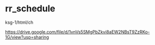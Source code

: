 # rr_schedule
ksg-1/html/ch

https://drive.google.com/file/d/1vnVs5SMgPbZkvi8aEW2NBsT9ZzRKo-1G/view?usp=sharing
